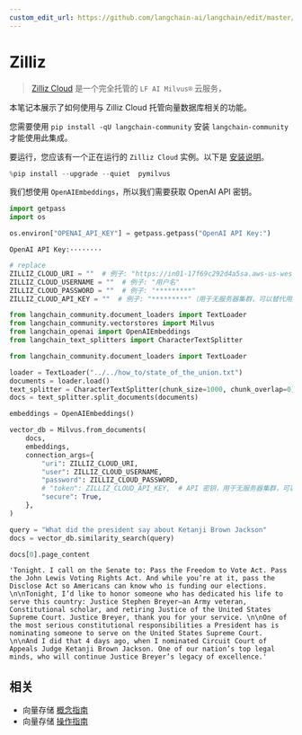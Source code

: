 ```yaml
---
custom_edit_url: https://github.com/langchain-ai/langchain/edit/master/docs/docs/integrations/vectorstores/zilliz.ipynb
---
```


# Zilliz

>[Zilliz Cloud](https://zilliz.com/doc/quick_start) 是一个完全托管的 `LF AI Milvus®` 云服务，

本笔记本展示了如何使用与 Zilliz Cloud 托管向量数据库相关的功能。

您需要使用 `pip install -qU langchain-community` 安装 `langchain-community` 才能使用此集成。

要运行，您应该有一个正在运行的 `Zilliz Cloud` 实例。以下是 [安装说明](https://zilliz.com/cloud)。

```python
%pip install --upgrade --quiet  pymilvus
```

我们想使用 `OpenAIEmbeddings`，所以我们需要获取 OpenAI API 密钥。

```python
import getpass
import os

os.environ["OPENAI_API_KEY"] = getpass.getpass("OpenAI API Key:")
```
```output
OpenAI API Key:········
```

```python
# replace
ZILLIZ_CLOUD_URI = ""  # 例子: "https://in01-17f69c292d4a5sa.aws-us-west-2.vectordb.zillizcloud.com:19536"
ZILLIZ_CLOUD_USERNAME = ""  # 例子: "用户名"
ZILLIZ_CLOUD_PASSWORD = ""  # 例子: "*********"
ZILLIZ_CLOUD_API_KEY = ""  # 例子: "*********"（用于无服务器集群，可以替代用户和密码）
```

```python
from langchain_community.document_loaders import TextLoader
from langchain_community.vectorstores import Milvus
from langchain_openai import OpenAIEmbeddings
from langchain_text_splitters import CharacterTextSplitter
```

```python
from langchain_community.document_loaders import TextLoader

loader = TextLoader("../../how_to/state_of_the_union.txt")
documents = loader.load()
text_splitter = CharacterTextSplitter(chunk_size=1000, chunk_overlap=0)
docs = text_splitter.split_documents(documents)

embeddings = OpenAIEmbeddings()
```

```python
vector_db = Milvus.from_documents(
    docs,
    embeddings,
    connection_args={
        "uri": ZILLIZ_CLOUD_URI,
        "user": ZILLIZ_CLOUD_USERNAME,
        "password": ZILLIZ_CLOUD_PASSWORD,
        # "token": ZILLIZ_CLOUD_API_KEY,  # API 密钥，用于无服务器集群，可以替代用户和密码
        "secure": True,
    },
)
```

```python
query = "What did the president say about Ketanji Brown Jackson"
docs = vector_db.similarity_search(query)
```

```python
docs[0].page_content
```

```output
'Tonight. I call on the Senate to: Pass the Freedom to Vote Act. Pass the John Lewis Voting Rights Act. And while you’re at it, pass the Disclose Act so Americans can know who is funding our elections. \n\nTonight, I’d like to honor someone who has dedicated his life to serve this country: Justice Stephen Breyer—an Army veteran, Constitutional scholar, and retiring Justice of the United States Supreme Court. Justice Breyer, thank you for your service. \n\nOne of the most serious constitutional responsibilities a President has is nominating someone to serve on the United States Supreme Court. \n\nAnd I did that 4 days ago, when I nominated Circuit Court of Appeals Judge Ketanji Brown Jackson. One of our nation’s top legal minds, who will continue Justice Breyer’s legacy of excellence.'
```

## 相关

- 向量存储 [概念指南](/docs/concepts/#vector-stores)
- 向量存储 [操作指南](/docs/how_to/#vector-stores)